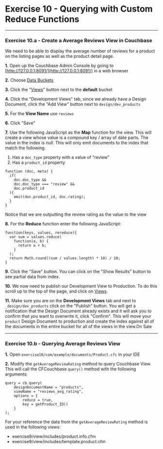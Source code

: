 # Exercise 10 - Querying with Custom Reduce Functions

---

### Exercise 10.a - Create a Average Reviews View in Couchbase

We need to be able to display the average number of reviews for a product on the listing pages as well as the product detail page.  

**1\.** Open up the Couchbase Admin Console by going to [http://127.0.0.1:8091/](http://127.0.0.1:8091/) in a web browser

**2\.** Choose [Data Buckets](http://127.0.0.1:8091/index.html#sec=buckets)

**3\.** Click the "[Views](http://127.0.0.1:8091/index.html#sec=views&viewsBucket=default)" button next to the **default** bucket

**4\.** Click the "Development Views" tab, since we already have a Design Document, click the "Add View" button next to `design/dev_products`

**5\.** For the **View Name** use `reviews`

**6\.** Click "Save"

**7\.** Use the following JavaScript as the **Map** function for the view.  This will create a view whose value is a compound key / array of date parts.  The value in the index is *null*.  This will only emit documents to the index that match the following.

1. Has a `doc_type` property with a value of "review"
2. Has a `product_id` property
	
```
function (doc, meta) {
  if(
    doc.doc_type && 
    doc.doc_type === "review" && 
    doc.product_id
  ){
    emit(doc.product_id, doc.rating);
  }
}
```
Notice that we are outputting the review rating as the value to the view

**8\.** For the **Reduce** function enter the following JavaScript:

```
function(keys, values, rereduce){
  var sum = values.reduce(
    function(a, b) { 
      return a + b; 
    }
  );
  return Math.round((sum / values.length) * 10) / 10;
}
```

**9\.** Click the "Save" button.  You can click on the "Show Results" button to see partial data from index.

**10\.** We now need to publish our Development View to Production.  To do this scroll up to the top of the page, and click on [Views](http://127.0.0.1:8091/index.html#sec=views&viewsBucket=default).

**11\.** Make sure you are on the **Development Views** tab and next to `_design/dev_products` click on the "Publish" button.  You will get a notification that the Design Document already exists and it will ask you to confirm that you want to overwrite it, click "Confirm". This will move your `product` Design Document to production and create the index against all of the documents in the entire bucket for all of the views in the view.On Sale

---

### Exercise 10.b - Querying Average Reviews View


**1\.** Open `exercise10/com/example/documents/Product.cfc` in your IDE

**2\.** Modify the `getAverageReviewRating` method to query Couchbase View. This will call the CFCouchbase `query()` method with the following arguments:

```
query = cb.query(
	designDocumentName = "products",
	viewName = "reviews_avg_rating",
	options = {
		reduce = true,
		key = getProduct_ID()
	}
);
```

For your reference the data from the `getAverageReviewRating` method is used in the following views:

- exercise9/view/includes/product.info.cfm
- exercise9/view/includes/template.product.cfm
